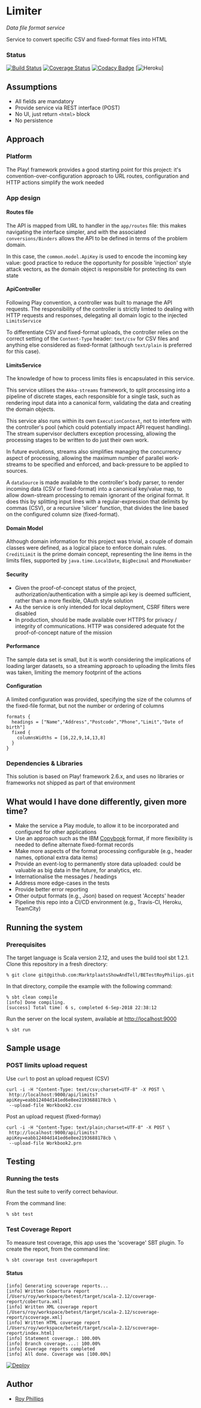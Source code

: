 # Limiter
_Data file format service_

Service to convert specific CSV and fixed-format files into HTML

### Status
[![Build Status](https://travis-ci.org/sothach/stratum.png)](https://travis-ci.org/sothach/limiter)
[![Coverage Status](https://coveralls.io/repos/github/sothach/limiter/badge.svg?branch=master)](https://coveralls.io/github/sothach/limiter?branch=master)
[![Codacy Badge](https://api.codacy.com/project/badge/Grade/a688282e09a04ddeb6d0b29f2c8b82e1)](https://www.codacy.com/project/sothach/limiter/dashboard?utm_source=github.com&amp;utm_medium=referral&amp;utm_content=sothach/stratum&amp;utm_campaign=Badge_Grade_Dashboard)
[![Heroku](https://heroku-badge.herokuapp.com/?app=limiter-be)]


## Assumptions
* All fields are mandatory 
* Provide service via REST interface (POST)
* No UI, just return `<html>` block
* No persistence

## Approach
### Platform
The Play! framework provides a good starting point for this project: it's convention-over-configuration approach to
URL routes, configuration and HTTP actions simplify the work needed
### App design
#### Routes file
The API is mapped from URL to handler in the `app/routes` file: this makes navigating the interface simpler,
and with the associated `conversions/Binders` allows the API to be defined in terms of the problem domain.

In this case, the `common.model.ApiKey` is used to encode the incoming key value: good practice to reduce
the opportunity for possible 'injection' style attack vectors, as the domain object is responsible for protecting
its own state
#### ApiController
Following Play convention, a controller was built to manage the API requests.  The responsibility of the controller
is strictly limted to dealing with HTTP requests and responses, delegating all domain logic to the injected 
`LimitsService`

To differentiate CSV and fixed-format uploads, the controller relies on the correct setting of the `Content-Type` header:
`text/csv` for CSV files and anything else considered as fixed-format (although `text/plain` is preferred for this case).
#### LimitsService
The knowledge of how to process limits files is encapsulated in this service.

This service utilises the `Akka-streams` framework, to split processing into a pipeline of discrete stages, each
responsible for a single task, such as rendering input data into a canonical form, validating the data and 
creating the domain objects. 

This service also runs within its own `ExecutionContext`, not to interfere with the controller's pool (which
could potentially impact API request handling).  The stream supervisor declutters exception processing, allowing
the processing stages to be written to do just their own work.  

In future evolutions, streams also simplifies managing the concurrency aspect of processing, allowing the maximum
number of parallel work-streams to be specified and enforced, and back-pressure to be applied to sources.

A `dataSource` is made available to the controller's body parser, to render incoming data (CSV or fixed-format) into
a canonical key/value map, to allow down-stream processing to remain ignorant of the original format.  It does this
by splitting input lines with a regular-expression that delimits by commas (CSV), or a recursive 'slicer' function,
that divides the line based on the configured column size (fixed-format).
#### Domain Model
Although domain information for this project was trivial, a couple of domain classes were defined, as a logical
place to enforce domain rules.  `CreditLimit` is the prime domain concept, representing the line items in the 
limits files, supported by `java.time.LocalDate`, `BigDecimal` and `PhoneNumber`
#### Security
* Given the proof-of-concept status of the project, authorization/authentication with a simple api key is deemed 
sufficient, rather than a more flexible, OAuth style solution
* As the service is only intended for local deployment, CSRF filters were disabled
* In production, should be made available over HTTPS for privacy / integrity of communications.  HTTP was 
considered adequate fot the proof-of-concept nature of the mission
#### Performance
The sample data set is small, but it is worth considering the implications of loading larger datasets, 
so a streaming approach to uploading the limits files was taken, limiting the memory footprint of the actions
#### Configuration
A limited configuration was provided, specifying the size of the columns of the fixed-file format, but not the 
number or ordering of columns
```
formats {
  headings = ["Name","Address","Postcode","Phone","Limit","Date of birth"]
  fixed {
    columnsWidths = [16,22,9,14,13,8]
  }
}
```

### Dependencies & Libraries
This solution is based on Play! framework 2.6.x, and uses no libraries or frameworks not shipped as part of that environment

## What would I have done differently, given more time?
* Make the service a Play module, to allow it to be incorporated and configured for other applications
* Use an approach such as the IBM [Copybook](https://www.ibm.com/support/knowledgecenter/en/SSLVY3_10.0.0/com.ibm.mdmhs.fstrk.gd.doc/r_Sample_Copybook_Structure.html)
format, if more flexibility is needed to define alternate fixed-format records
* Make more aspects of the format processing configurable (e.g., header names, optional extra data items)
* Provide an event-log to permanently store data uploaded: could be valuable as big data in the future, for analytics, etc.
* Internationalise the messages / headings
* Address more edge-cases in the tests
* Provide better error reporting
* Other output formats (e.g., Json) based on request 'Accepts' header
* Pipeline this repo into a CI/CD environment (e.g., Travis-CI, Heroku, TeamCity)

## Running the system
### Prerequisites 
The target language is Scala version 2.12, and uses the build tool sbt 1.2.1.
Clone this repository in a fresh directory:
```git
% git clone git@github.com:MarktplaatsShowAndTell/BETestRoyPhilips.git
```
In that directory, compile the example with the following command:
```shell
% sbt clean compile
[info] Done compiling.
[success] Total time: 6 s, completed 6-Sep-2018 22:38:12
```

Run the server on the local system, available at [http://localhost:9000](http://localhost:9000)
```shell
% sbt run
```

## Sample usage
### POST limits upload request
Use `curl` to post an upload request (CSV)
```shell
curl -i -H "Content-Type: text/csv;charset=UTF-8" -X POST \
 http://localhost:9000/api/limits?apiKey=eabb12404d141ed6e8ee2193688178cb \
 --upload-file Workbook2.csv
```
Post an upload request (fixed-formay)
```shell
curl -i -H "Content-Type: text/plain;charset=UTF-8" -X POST \
 http://localhost:9000/api/limits?apiKey=eabb12404d141ed6e8ee2193688178cb \
 --upload-file Workbook2.prn
```

## Testing
### Running the tests
Run the test suite to verify correct behaviour.  

From the command line:
```shell
% sbt test
```
### Test Coverage Report
To measure test coverage, this app uses the 'scoverage' SBT plugin.
To create the report, from the command line:
```shell
% sbt coverage test coverageReport
```
#### Status
```sbtshel
[info] Generating scoverage reports...
[info] Written Cobertura report [/Users/roy/workspace/betest/target/scala-2.12/coverage-report/cobertura.xml]
[info] Written XML coverage report [/Users/roy/workspace/betest/target/scala-2.12/scoverage-report/scoverage.xml]
[info] Written HTML coverage report [/Users/roy/workspace/betest/target/scala-2.12/scoverage-report/index.html]
[info] Statement coverage.: 100.00%
[info] Branch coverage....: 100.00%
[info] Coverage reports completed
[info] All done. Coverage was [100.00%]
```

[![Deploy](https://www.herokucdn.com/deploy/button.png)](https://heroku.com/deploy)

## Author
* [Roy Phillips](mailto:phillips.roy@gmail.com)

